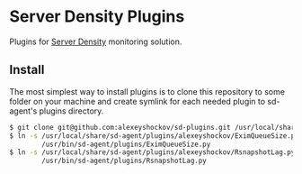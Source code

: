 # Server Density Plugins

Plugins for [Server Density](http://serverdensity.com/) monitoring solution.

## Install

The most simplest way to install plugins is to clone this repository to some folder on your machine and create symlink for each needed plugin to sd-agent's plugins directory.

``` bash
$ git clone git@github.com:alexeyshockov/sd-plugins.git /usr/local/share/sd-agent/plugins/alexeyshockov
$ ln -s /usr/local/share/sd-agent/plugins/alexeyshockov/EximQueueSize.py \
        /usr/bin/sd-agent/plugins/EximQueueSize.py
$ ln -s /usr/local/share/sd-agent/plugins/alexeyshockov/RsnapshotLag.py \
        /usr/bin/sd-agent/plugins/RsnapshotLag.py
```
